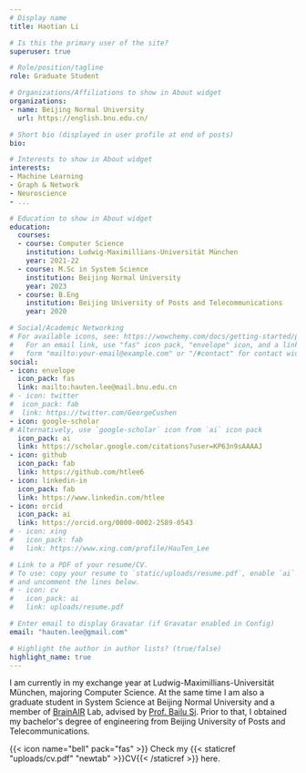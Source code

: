 ```yaml
---
# Display name
title: Haotian Li

# Is this the primary user of the site?
superuser: true

# Role/position/tagline
role: Graduate Student

# Organizations/Affiliations to show in About widget
organizations:
- name: Beijing Normal University
  url: https://english.bnu.edu.cn/

# Short bio (displayed in user profile at end of posts)
bio: 

# Interests to show in About widget
interests:
- Machine Learning
- Graph & Network
- Neuroscience
- ...

# Education to show in About widget
education:
  courses:
  - course: Computer Science
    institution: Ludwig-Maximillians-Universität München
    year: 2021-22
  - course: M.Sc in System Science
    institution: Beijing Normal University
    year: 2023 
  - course: B.Eng
    institution: Beijing University of Posts and Telecommunications
    year: 2020

# Social/Academic Networking
# For available icons, see: https://wowchemy.com/docs/getting-started/page-builder/#icons
#   For an email link, use "fas" icon pack, "envelope" icon, and a link in the
#   form "mailto:your-email@example.com" or "/#contact" for contact widget.
social:
- icon: envelope
  icon_pack: fas
  link: mailto:hauten.lee@mail.bnu.edu.cn
# - icon: twitter
#  icon_pack: fab
#  link: https://twitter.com/GeorgeCushen
- icon: google-scholar
# Alternatively, use `google-scholar` icon from `ai` icon pack
  icon_pack: ai
  link: https://scholar.google.com/citations?user=KP63n9sAAAAJ
- icon: github
  icon_pack: fab
  link: https://github.com/htlee6
- icon: linkedin-in
  icon_pack: fab
  link: https://www.linkedin.com/htlee
- icon: orcid
  icon_pack: ai
  link: https://orcid.org/0000-0002-2589-0543
# - icon: xing
#   icon_pack: fab
#   link: https://www.xing.com/profile/HauTen_Lee

# Link to a PDF of your resume/CV.
# To use: copy your resume to `static/uploads/resume.pdf`, enable `ai` icons in `params.toml`, 
# and uncomment the lines below.
# - icon: cv
#   icon_pack: ai
#   link: uploads/resume.pdf

# Enter email to display Gravatar (if Gravatar enabled in Config)
email: "hauten.lee@gmail.com"

# Highlight the author in author lists? (true/false)
highlight_name: true
---
```


I am currently in my exchange year at Ludwig-Maximillians-Universität München, majoring Computer Science. At the same time I am also a graduate student in System Science at Beijing Normal University and a member of [BrainAIR](http://www.brainair.cn) Lab, advised by [Prof. Bailu Si](https://sss.bnu.edu.cn/tabid/143/ArticleID/462/frtid/144/Default.aspx). Prior to that, I obtained my bachelor's degree of engineering from Beijing University of Posts and Telecommunications.

<!--My Asian name 李昊天, where 李(Lee) is my family name, and 昊(Hau) 天(Ten), two individual characters as a whole, is my given name, is sometimes interpreted as 'Haotian Li' as well.
FC Barcelona RULES! -->

{{< icon name="bell" pack="fas" >}} Check my {{< staticref "uploads/cv.pdf" "newtab" >}}CV{{< /staticref >}} here.
